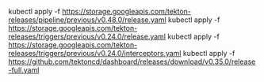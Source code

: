 kubectl apply -f https://storage.googleapis.com/tekton-releases/pipeline/previous/v0.48.0/release.yaml
kubectl apply -f https://storage.googleapis.com/tekton-releases/triggers/previous/v0.24.0/release.yaml 
kubectl apply -f https://storage.googleapis.com/tekton-releases/triggers/previous/v0.24.0/interceptors.yaml
kubectl apply -f https://github.com/tektoncd/dashboard/releases/download/v0.35.0/release-full.yaml
